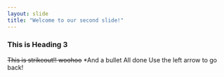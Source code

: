 ```yaml
---
layout: slide
title: "Welcome to our second slide!"
---
```

### This is Heading 3
~~This is strikeout!! woohoo~~
  *And a bullet
All done
Use the left arrow to go back!
